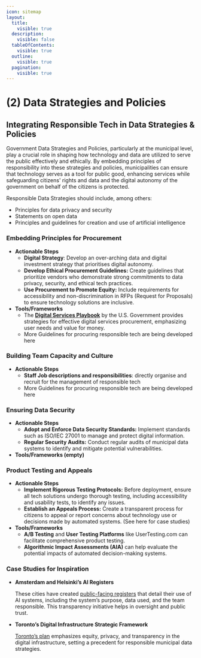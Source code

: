 ```yaml
---
icon: sitemap
layout:
  title:
    visible: true
  description:
    visible: false
  tableOfContents:
    visible: true
  outline:
    visible: true
  pagination:
    visible: true
---
```


# (2) Data Strategies and Policies

## Integrating Responsible Tech in Data Strategies & Policies

Government Data Strategies and Policies, particularly at the municipal level, play a crucial role in shaping how technology and data are utilized to serve the public effectively and ethically. By embedding principles of responsibility into these strategies and policies, municipalities can ensure that technology serves as a tool for public good, enhancing services while safeguarding citizens' rights and data and the digital autonomy of the government on behalf of the citizens is protected.

Responsible Data Strategies should include, among others:

* Principles for data privacy and security
* Statements on open data
* Principles and guidelines for creation and use of artificial intelligence

### **Embedding Principles for Procurement**

* **Actionable Steps**
  * **Digital Strategy**: Develop an over-arching data and digital investment strategy that prioritises digital autonomy.
  * **Develop Ethical Procurement Guidelines:** Create guidelines that prioritize vendors who demonstrate strong commitments to data privacy, security, and ethical tech practices.
  * **Use Procurement to Promote Equity:** Include requirements for accessibility and non-discrimination in RFPs (Request for Proposals) to ensure technology solutions are inclusive.
* **Tools/Frameworks**
  * The [**Digital Services Playbook**](https://playbook.cio.gov/) by the U.S. Government provides strategies for effective digital services procurement, emphasizing user needs and value for money.
  * More Guidelines for procuring responsible tech are being developed here

### **Building Team Capacity and Culture**

* **Actionable Steps**
  * **Staff Job descriptions and responsibilities**: directly organise and recruit for the management of responsible tech
  * More Guidelines for procuring responsible tech are being developed here

### **Ensuring Data Security**

* **Actionable Steps**
  * **Adopt and Enforce Data Security Standards:** Implement standards such as ISO/IEC 27001 to manage and protect digital information.
  * **Regular Security Audits:** Conduct regular audits of municipal data systems to identify and mitigate potential vulnerabilities.
* **Tools/Frameworks (empty)**

### **Product Testing and Appeals**

* **Actionable Steps**
  * **Implement Rigorous Testing Protocols:** Before deployment, ensure all tech solutions undergo thorough testing, including accessibility and usability tests, to identify any issues.
  * **Establish an Appeals Process:** Create a transparent process for citizens to appeal or report concerns about technology use or decisions made by automated systems. (See here for case studies)
* **Tools/Frameworks**
  * **A/B Testing** and **User Testing Platforms** like UserTesting.com can facilitate comprehensive product testing.
  * **Algorithmic Impact Assessments (AIA)** can help evaluate the potential impacts of automated decision-making systems.

### **Case Studies for Inspiration**

*   **Amsterdam and Helsinki’s AI Registers**

    These cities have created [public-facing registers](https://ai-regulation.com/amsterdam-and-helsinki-launch-algorithm-and-ai-register/) that detail their use of AI systems, including the system’s purpose, data used, and the team responsible. This transparency initiative helps in oversight and public trust.
*   **Toronto’s Digital Infrastructure Strategic Framework**

    [Toronto’s plan](https://www.notion.so/Online-survey-design-for-city-practitioners-ce5012ef10244eb2a8ce56db41464725?pvs=21) emphasizes equity, privacy, and transparency in the digital infrastructure, setting a precedent for responsible municipal data strategies.
